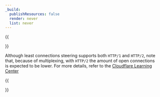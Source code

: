 ```yaml
---
_build:
  publishResources: false
  render: never
  list: never
---
```



{{<Aside type="warning">}}

Although least connections steering supports both `HTTP/1` and `HTTP/2`, note that, because of multiplexing, with `HTTP/2` the amount of open connections is expected to be lower. For more details, refer to the [Cloudflare Learning Center](https://www.cloudflare.com/learning/performance/http2-vs-http1.1/)

{{</Aside>}}